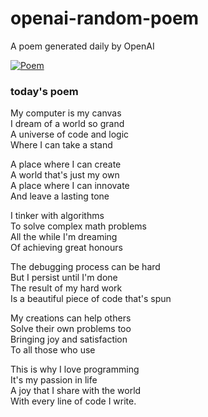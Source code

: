 
# openai-random-poem
 A poem generated daily by OpenAI

[![Poem](https://github.com/fbiego/openai-random-poem/actions/workflows/main.yml/badge.svg)](https://github.com/fbiego/openai-random-poem/actions/workflows/main.yml)

### today's poem  
  
My computer is my canvas  
I dream of a world so grand  
A universe of code and logic  
Where I can take a stand  
  
A place where I can create  
A world that's just my own  
A place where I can innovate  
And leave a lasting tone  
  
I tinker with algorithms  
To solve complex math problems  
All the while I'm dreaming  
Of achieving great honours  
  
The debugging process can be hard  
But I persist until I'm done  
The result of my hard work  
Is a beautiful piece of code that's spun  
  
My creations can help others  
Solve their own problems too  
Bringing joy and satisfaction  
To all those who use  
  
This is why I love programming  
It's my passion in life  
A joy that I share with the world  
With every line of code I write.